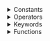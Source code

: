 
<details><summary>Constants</summary>
<p>

<details><summary>#mind_code_lines</summary>
<p>

Current number of mindustry processors code lines.

</p>
</details>

</p>
</details>

<details><summary>Operators</summary>
<p>

<details><summary>  <-</summary>
<p>

####    Move line to end of last line.

<details><summary>      Example</summary>
<p>

```js
    var x = 2
    <- * 2

    //x = 4
```

</p>
</details>

</p>
</details>

<details><summary>  -></summary>
<p>

####    Line separator.

<details><summary>      Example</summary>
<p>

```js
    var x = 2 ->var y = 1

    //x = 2
    //y = 1
```

</p>
</details>

</p>
</details>

<details><summary>  << and <<<</summary>
<p>

####    Read.

<details><summary>      Example</summary>
<p>

```js
    var x = @shooting << duo1
    var y = 0 <<< cell1

    //x = is duo1 shooting
    //y = 0 index from cell1
```

</p>
</details>

</p>
</details>

<details><summary>  =></summary>
<p>

####    Read.

<details><summary>      Example</summary>
<p>

```js
    var y = (@type << wall1) => @copper_wall

    //y = wall1 is copper_wall
```

</p>
</details>

</p>
</details>

<details><summary>  #inv</summary>
<p>

####    Inverse number.

<details><summary>      Example</summary>
<p>

```js
    var x = #inv 10

    //x = -10
```

</p>
</details>

</p>
</details>

</p>
</details>

<details><summary>Keywords</summary>
<p>

<details><summary>if</summary>
<p>

####    Basic if.
    
<details><summary>Example</summary>
<p>
        
```js
            if(true){
                //if
            }else->if(){
                //else if
            }else{
                //else
            }
```
        
</p>
</details>
    
</p>
</details>

<details><summary>for</summary>
<p>

####    Basic Java/C#/C++ for.
    
<details><summary>Example</summary>
<p>
        
```js
            for(var i = 0; i < 2; i++){
                //code
            }
```
        
</p>
</details>
    
</p>
</details>

<details><summary>var</summary>
<p>

####    Basic variable definition.
    
<details><summary>Example</summary>
<p>
        
```js
            var x = 0
        
            //x = 0
```
        
</p>
</details>
    
</p>
</details>

<details><summary>class</summary>
<p>

####    Class definition.
    
<details><summary>Example</summary>
<p>
        
```js
            class x(cell1) = { x: 0, y: 1 }
            //x_x = 0 index from cell1
            //x_y = 1 index from cell1
        
            x.x = 10
            //write 10 to 0 index in cell1
```
        
</p>
</details>
    
</p>
</details>

<details><summary>#macro</summary>
<p>

####    Macro definition.
    
<details><summary>Example</summary>
<p>
        
```js
            #macro setx: var x = 0
        
            setx
            //x = 0
            #macro setx: var x = 2
            setx
            //x = 2
```
        
</p>
</details>
    
</p>
</details>

<details><summary>print_flush</summary>
<p>

####    Print flush.
    
<details><summary>Example</summary>
<p>
        
```js
            print("Hello!")
            print_flush message1
            //Now we have "Hello!" in message1
```
        
</p>
</details>
    
</p>
</details>

<details><summary>draw_flush</summary>
<p>

####    Draw flush.
    
<details><summary>Example</summary>
<p>
        
```js
            draw_clear(0, 0, 0)
            draw_flush display1
            //Now we have black display1
```
        
</p>
</details>
    
</p>
</details>

<details><summary>write</summary>
<p>

####    Write value to cell index.
    
<details><summary>Example</summary>
<p>
        
```js
            write 10 >> cell1 >> 0
            //Now cell1 have 10 on 0 index
```
        
</p>
</details>
    
</p>
</details>

<details><summary>  wait</summary>
<p>

####   Processor wait.

<details><summary>      Example</summary>
<p>

```js
            wait 1
            //Now processor waiting 1 second
```

</p>
</details>

</p>
</details>

<details><summary>  flush_notify</summary>
<p>

####   Flush notify.

<details><summary>      Example</summary>
<p>

```js
            flush_notify
```

</p>
</details>

</p>
</details>

<details><summary>  flush_mission</summary>
<p>

####   Flush mission.

<details><summary>      Example</summary>
<p>

```js
            flush_mission
```

</p>
</details>

</p>
</details>

<details><summary>  flush_announce</summary>
<p>

####   Flush announce.

<details><summary>      Example</summary>
<p>

```js
            flush_announce 1
            //Flush announce to 1 second
```

</p>
</details>

</p>
</details>

<details><summary>  flush_toast</summary>
<p>

####   Flush toast.

<details><summary>      Example</summary>
<p>

```js
            flush_toast 1
            //Flush toast to 1 second
```

</p>
</details>

</p>
</details>

<details><summary>  unit_bind</summary>
<p>

####    Bind unit to processor.
    
<details><summary>      Example</summary>
<p>
        
```js
            unit_bind @dagger
            //Now all daggers binded to processor
```
        
</p>
</details>
    
</p>
</details>

<details><summary>  unit_unbind</summary>
<p>

####    Unbind unit from processor.

<details><summary>      Example</summary>
<p>

```js
            unit_unbind
```

</p>
</details>

</p>
</details>

<details><summary>  unit_idle</summary>
<p>

####    Set binded unit to idle.
    
<details><summary>      Example</summary>
<p>
        
```js
            unit_idle
```
        
</p>
</details>
    
</p>
</details>

<details><summary>  unit_stop</summary>
<p>

####    Stop binded unit.
    
<details><summary>      Example</summary>
<p>
        
```js
            unit_stop
```
        
</p>
</details>
    
</p>
</details>

<details><summary>  unit_pay_drop</summary>
<p>

<details><summary>  unit_pay_drop</summary>
<p>

####    Binded unit drop payload.
    
<details><summary>      Example</summary>
<p>
        
```js
            unit_pay_drop
```
        
</p>
</details>
    
</p>
</details>

<details><summary>  unit_pay_enter</summary>
<p>

####    Binded unit enter.
    
<details><summary>      Example</summary>
<p>
        
```js
            unit_pay_enter
```
        
</p>
</details>
    
</p>
</details>

<details><summary>  cutscene_stop</summary>
<p>

####    Stop cutscene.

<details><summary>      Example</summary>
<p>

```js
            cutscene_stop
```

</p>
</details>

</p>
</details>

<details><summary>  cutscene_zoom</summary>
<p>

####    Cutscene zoom.

<details><summary>      Example</summary>
<p>

```js
            cutscene_zoom 10
```

</p>
</details>

</p>
</details>

<details><summary>  stop</summary>
<p>

####    Stop processor.

<details><summary>      Example</summary>
<p>

```js
            stop
```

</p>
</details>

</p>
</details>

<details><summary>  end</summary>
<p>

####    End processor.

<details><summary>      Example</summary>
<p>

```js
            end
```

</p>
</details>

</p>
</details>

<details><summary>  goto</summary>
<p>

####    go to label.

<details><summary>      Example</summary>
<p>

```js
            :test
            
            goto test
```

</p>
</details>

</p>
</details>

<details><summary>  Label</summary>
<p>

####    Definition of label.

<details><summary>      Example</summary>
<p>

```js
            :test
```

</p>
</details>

</p>
</details>

</p>
</details>

</p>
</details>

<details><summary>Functions</summary>
<p>

<details><summary>World</summary>
<p>

get_flag(name)

get_block(x, y)

get_building(x, y)

get_ore(x, y)

get_floor(x, y)

spawn(team, unit, x, y, rot)

fetch_build(team, block, link)

fetch_core(team, link)

fetch_player(team, link)

fetch_unit(team, link)

fetch_build_count(team, block)

fetch_core_count(team)

fetch_player_count(team)

fetch_unit_count(team)

</p>
</details>

color(r, g, b, a)

distance_radar(from, order, type0, type1, type2)

health_radar(from, order, type0, type1, type2)

shield_radar(from, order, type0, type1, type2)

armor_radar(from, order, type0, type1, type2)

max_health_radar(from, order, type0, type1, type2)

unit_distance_radar(order, type0, type1, type2)

unit_health_radar(order, type0, type1, type2)

unit_shield_radar(order, type0, type1, type2)

unit_armor_radar(order, type0, type1, type2)

unit_max_health_radar(order, type0, type1, type2)

unit_get_block(x, y, type, floor)

unit_inside(x, y, radius)

unit_locate_ore(ore, out x, out y)

unit_locate_build(type, enemy, out x, out y, found)

unit_locate_spawn(out x, out y, found)

unit_locate_damaged(out x, out y, found)

not(bool)

<details><summary>Math</summary>
<p>

max(a, b)

min(a, b)

angle(x, y)

len(x, y)

noise(x, y)

abs(number)

log(number)

log10(number)

floor(number)

ceil(number)

sqrt(number)

rand(number)

sin(angle)

cos(angle)

tan(angle)

asin(angle)

acos(angle)

atan(angle)

</p>
</details>

<details><summary>Operations</summary>
<p>

print(values...)

set_color(unit, color)

set_config(unit, b)

set_enabled(unit, bool)

shoot_to(unit, x, y, bool)

shoot_unit(unit, to, bool)

draw_clear(r, g, b)

draw_rgba(r, g, b, a)

draw_color(color)

draw_stroke(value)

draw_line(x1, y1, x2, y2)

draw_rect(x, y, x_size, y_size)

draw_line_poly(x, y, sides, radius, rotation)

draw_poly(x, y, sides, radius, rotation)

draw_line_rect(x, y, x_size, y_size)

draw_triangle(x1, y1, x2, y2, x3, y3)

draw_image(x, y, texture, size, rotation)

unit_move(x, y, [range])

unit_boost(bool)

unit_shoot_to(x, y, b)

unit_shoot_unit(unit, b)

unit_item_drop(to, amount)

unit_item_take(from, item, amount)

unit_pay_take(block)

unit_mine(x, y)

unit_flag(flag)

unit_build(x, y, block, rot, config)

set_block(team, block, x, y, rot)

set_ore(block, x, y)

shock_unit(unit)

boss_unit(unit)

apply_status(status, unit)

remove_status(status, unit)

spawn_wave(x, y, nat)

set_map_area((x, y, w, h)

set_rule(rule, value)

set_team_rule(team, rule, x)

cutscene_pan(x, y, speed)

explosion(team, x, y, radius, damage, flying, ground, pierce)

set_flag(flag, b)

</p>
</details>

</p>
</details>
